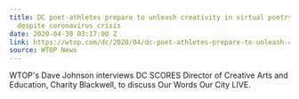 ```yaml
---
title: DC poet-athletes prepare to unleash creativity in virtual poetry showcase,
  despite coronavirus crisis
date: 2020-04-30 03:17:00 Z
link: https://wtop.com/dc/2020/04/dc-poet-athletes-prepare-to-unleash-creativity-in-virtual-poetry-showcase-despite-coronavirus-crisis/
source: WTOP News
---
```


WTOP's Dave Johnson interviews DC SCORES Director of Creative Arts and Education, Charity Blackwell, to discuss Our Words Our City LIVE.